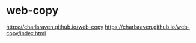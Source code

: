 # web-copy
https://charlsraven.github.io/web-copy
https://charlsraven.github.io/web-copy/index.html
